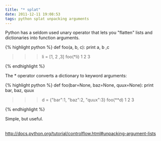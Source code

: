 ```yaml
---
title: "* splat"
date: 2011-12-11 19:08:53
tags: python splat unpacking arguments
---
```


<p>
Python has a seldom used unary operator that lets you "flatten" lists and dictionaries into function arguments.


{% highlight python %}
def foo(a, b, c):
  print a, b ,c

>>> li = [1, 2 ,3]
>>> foo(*li)
1 2 3

{% endhighlight %}
</p>

<p>
The * operator converts a dictionary to keyword arguments:

{% highlight python %}
def foo(bar=None, baz=None, quux=None):
  print bar, baz, quux

>>> d = {"bar":1, "baz":2, "quux":3}
>>> foo(**d)
1 2 3

{% endhighlight %}
</p>

<p>

Simple, but useful.<br /><br />

<a href="http://docs.python.org/tutorial/controlflow.html#unpacking-argument-lists">http://docs.python.org/tutorial/controlflow.html#unpacking-argument-lists</a>
</p>
